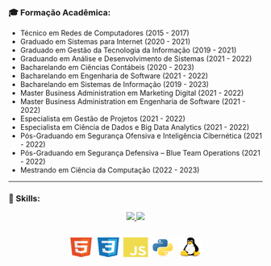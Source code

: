 ### 🎓 Formação Acadêmica:

- Técnico em Redes de Computadores (2015 - 2017)
- Graduado em Sistemas para Internet (2020 - 2021)
- Graduado em Gestão da Tecnologia da Informação (2019 - 2021)
- Graduando em Análise e Desenvolvimento de Sistemas (2021 - 2022)
- Bacharelando em Ciências Contábeis (2020 - 2023)
- Bacharelando em Engenharia de Software (2021 - 2022)
- Bacharelando em Sistemas de Informação (2019 - 2023)
- Master Business Administration em Marketing Digital (2021 - 2022)
- Master Business Administration em Engenharia de Software (2021 - 2022)
- Especialista em Gestão de Projetos (2021 - 2022)
- Especialista em Ciência de Dados e Big Data Analytics (2021 - 2022)
- Pós-Graduando em Segurança Ofensiva e Inteligência Cibernética (2021 - 2022)
- Pós-Graduando em Segurança Defensiva – Blue Team Operations (2021 - 2022)
- Mestrando em Ciência da Computação (2022 - 2023)
___________________________________________________________________________________________________________________________________________________________________________________

### 💼 Skills:

<p align="center">
<a href="https://github.com/tacitoau/">
  <img height="160em" src="https://github-readme-stats.vercel.app/api?username=tacitoau&show_icons=true&theme=react&include_all_commits=true&count_private=true"/>
  <img height="160em" src="https://github-readme-stats.vercel.app/api/top-langs/?username=tacitoau&layout=compact&langs_count=7&theme=react"/>
</a>
</p>

<p align="center"><br>
  <img align="center" alt="HTML" height="40" width="50" src="https://raw.githubusercontent.com/devicons/devicon/master/icons/html5/html5-original.svg">
  <img align="center" alt="CSS" height="40" width="50" src="https://raw.githubusercontent.com/devicons/devicon/master/icons/css3/css3-original.svg">
  <img align="center" alt="JavaScript" height="40" width="50" src="https://raw.githubusercontent.com/devicons/devicon/master/icons/javascript/javascript-plain.svg">
  <img align="center" alt="Python" height="40" width="50" src="https://raw.githubusercontent.com/devicons/devicon/master/icons/python/python-original.svg">
  <img align="center" alt="Linux" height="40" width="50" src="https://raw.githubusercontent.com/devicons/devicon/master/icons/linux/linux-original.svg">
</p>
